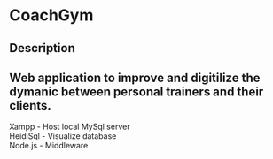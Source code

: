 # CoachGym
## Description
Web application to improve and digitilize the dymanic between personal trainers and their clients.
--------------
Xampp - Host local MySql server  
HeidiSql - Visualize database  
Node.js - Middleware  
